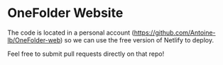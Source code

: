 # OneFolder Website
The code is located in a personal account (https://github.com/Antoine-lb/OneFolder-web) so we can use the free version of Netlify to deploy.

Feel free to submit pull requests directly on that repo!
